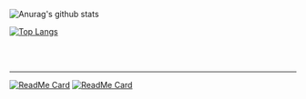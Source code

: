 ![Anurag's github stats](https://github-readme-stats.vercel.app/api?username=Daniele1209&show_icons=true&theme=dark)

[![Top Langs](https://github-readme-stats.vercel.app/api/top-langs/?username=Daniele1209&theme=dark)](https://github.com/anuraghazra/github-readme-stats)

<br />
<br />

---

[![ReadMe Card](https://github-readme-stats.vercel.app/api/pin/?username=Daniele1209&repo=Machine-Learning-Playground&theme=onedark)](https://github.com/anuraghazra/github-readme-stats)
[![ReadMe Card](https://github-readme-stats.vercel.app/api/pin/?username=Daniele1209&repo=COVID-19-chart-app-using-Qt&theme=onedark)](https://github.com/anuraghazra/github-readme-stats)
